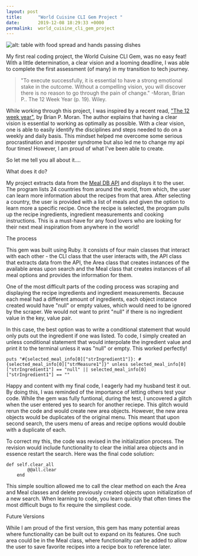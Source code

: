 ```yaml
---
layout: post
title:      "World Cuisine CLI Gem Project "
date:       2019-12-08 18:29:33 +0000
permalink:  world_cuisine_cli_gem_project
---
```



![alt: table with food spread and hands passing dishes](https://eatforum.org/content/uploads/2018/05/table_with_food_top_view_900x700.jpg)

My first real coding project, the World Cuisine CLI Gem, was no easy feat! With a little determination, a clear vision and a looming deadline, I was able to complete the first assessment (of many) in my transition to tech journey. 

> "To execute successfully, it is essential to have a strong emotional stake in the outcome. Without a compelling vision, you will discover there is no reason to go through the pain of change."                                         -Moran, Brian P.. The 12 Week Year (p. 19). Wiley. 



While working through this project, I was inspired by a recent read, ["The 12 week year"](https://12weekyear.com/), by Brian P. Moran. The author explains that having a clear vision is essential to working as optimally as possible. With a clear vision, one is able to easily identify the disciplines and steps needed to do on a weekly and daily basis. This mindset helped me overcome some serious procrastination and imposter syndrome but also led me to change my api four times! However, I am proud of what I've been able to create. 


So let me tell you all about it.... 


What does it do?

My project extracts data from the [Meal DB API](http://) and displays it to the user. The program lists 24 countries from around the world, from which, the user can learn more information about the recipes from that area. After selecting a country, the user is provided with a list of meals and given the option to learn more a specific recipe. Once the recipe is selected, the program pulls up the recipe ingredients, ingredient measurements and cooking instructions. This is a must-have for any food lovers who are looking for their next meal inspiration from anywhere in the world! 


The process

This gem was built using Ruby. It consists of four main classes that interact with each other - the CLI class that the user interacts with, the API class that extracts data from the API, the Area class that creates instances of the available areas upon search and the Meal class that creates instances of all meal options and provides the information for them. 

One of the most difficult parts of the coding process was scraping and displaying the recipe ingredients and ingredient measurements. Because each meal had a different amount of ingredients, each object instance created would have "null" or empty values, which would need to be ignored by the scraper. We would not want to print "null" if there is no ingredient value in the key, value pair. 

In this case, the best option was to write a conditional statement that would only puts out the ingredient if one was listed. To code, I simply created an unless conditional statement that would interpolate the ingredient value and print it to the terminal unless it was "null" or empty. This worked perfectly! 

` puts "#{selected_meal_info[0]["strIngredient1"]}: #{selected_meal_info[0]["strMeasure1"]}" unless selected_meal_info[0]["strIngredient1"] == "null" || selected_meal_info[0]["strIngredient1"] == ""
`

Happy and content with my final code, I eagerly had my husband test it out. By doing this, I was reminded of the importance of letting others test your code. While the gem was fully funtional, during the test, I uncovered a glitch when the user entered yes to search for another reciepe. This glitch would rerun the code and would create new area objects. However, the new area objects would be duplicates of the original menu. This meant that upon second search, the users menu of areas and recipe options would double with a duplicate of each. 

To correct my this, the code was revised in the initialization process. The revision would include functionality to clear the initial area objects and in essence restart the search. Here was the final code solution: 

```
def self.clear_all
        @@all.clear
    end
```

This simple soultion allowed me to call the clear method on each the Area and Meal classes and delete previously created objects upon initialization of a new search. When learning to code, you learn quickly that often times the most difficult bugs to fix require the simpliest code. 


Future Versions

While I am proud of the first version, this gem has many potential areas where functionality can be built out to expand on its features. One such area could be in the Meal class, where functionality can be added to allow the user to save favorite recipes into a recipe box to reference later. 
 


